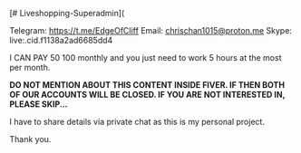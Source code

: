 [# Liveshopping-Superadmin](

Telegram: https://t.me/EdgeOfCliff
Email: chrischan1015@proton.me
Skype: live:.cid.f1138a2ad6685dd4

I CAN PAY $50~$100 monthly and you just need to work 5 hours at the most per month.

<b>DO NOT MENTION ABOUT THIS CONTENT INSIDE FIVER. IF THEN BOTH OF OUR ACCOUNTS WILL BE CLOSED.
IF YOU ARE NOT INTERESTED IN, PLEASE SKIP...</b>

I have to share details via private chat as this is my personal project.

Thank you.
